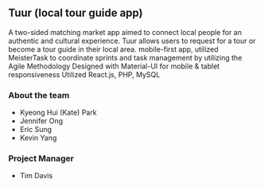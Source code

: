 ## Tuur (local tour guide app)

A two-sided matching market app aimed to connect local people for an authentic and cultural experience.
Tuur allows users to request for a tour or become a tour guide in their local area.
mobile-first app, utilized MeisterTask to coordinate sprints and task management by utilizing the Agile Methodology
Designed with Material-UI for mobile & tablet responsiveness
Utilized React.js, PHP, MySQL

### About the team
- Kyeong Hui (Kate) Park
- Jennifer Ong
- Eric Sung
- Kevin Yang

### Project Manager
- Tim Davis
